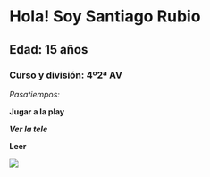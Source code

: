 # Hola! Soy Santiago Rubio
## Edad: 15 años
### Curso y división: 4º2ª AV

*Pasatiempos:*

**Jugar a la play**

***Ver la tele***

**Leer**

![](https://i.redd.it/kxmdjm16odiz.jpg)
